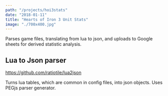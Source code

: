 ```yaml
---
path: "/projects/hoi3stats"
date: "2018-01-11"
title: "Hearts of Iron 3 Unit Stats"
image: "./700x400.jpg"
---
```

Parses game files, translating from lua to json, and uploads to Google sheets for derived statistic analysis.
<!-- end excerpt -->
## Lua to Json parser

https://github.com/ratiotile/lua2json

Turns lua tables, which are common in config files, into json objects. Uses PEGjs parser generator.
